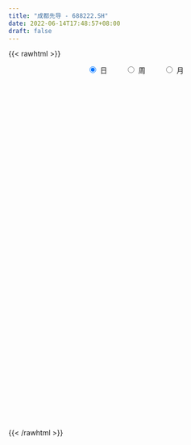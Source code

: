 ```yaml
---
title: "成都先导 - 688222.SH"
date: 2022-06-14T17:48:57+08:00
draft: false
---
```

{{< rawhtml >}}
    <div style="text-align: center">
        <label style="padding: 1rem;"><input style="margin-right: .5rem" type="radio" name="period" value="D" checked onclick="period_change(this)">日</label>
        <label style="padding: 1rem;"><input style="margin-right: .5rem" type="radio" name="period" value="W" onclick="period_change(this)">周</label>
        <label style="padding: 1rem;"><input style="margin-right: .5rem" type="radio" name="period" value="M" onclick="period_change(this)">月</label>
    </div>
    <div id="chart" style="height: 700px;"></div> 
    <script type="text/javascript">
        const D_v = [34726.53,36793.99,46454.63,54419.59,35594.42,53955.85,58844.36,41327.21,56962.67,39942.94,41772.96,39115.26,31984.8,34324.06,38789.16,30075.04,30316.71,50922.74,37451.69,33289.34,28077.44,21592.41,37223.51,31156.1,20586.65,30070.01,51596.78,29144.28,28145.09,43353.54,46291.91,34661.3,53832.38,49493.77,41402.13,44495.16,36599.99,44214.56,23545.98,30257.02,21912.37,15628.06,27092.22,31457.94,17115.8,14673.64,23836.06,19769.71,28284.4,23669.06,18649.77,16137.64,14612.96,16397.78,10049.44,10204.18,13351.08,8298.69,10058.1,8243.8,8043.83,8099.27,7652.79,26452.24,11521.57,10471.65,9750.84,8406.07,9385.07,12288.65,8381.67,5796.79,9821.03,7561.86,12726.64,6224.1,11466.78,7678.53,5085.01,4410.59,3450.74,5385.11,10002.69,5936.5,4824.27,5445.0,5862.19,12952.35,7211.93,9464.27,6863.29,4495.5,5449.14,12616.63,20834.86,12475.44,10651.35,36001.93,15007.42,10484.95,11198.13,6924.17,9471.78,6673.83,5824.66,10161.15,8751.16,9057.69,21637.39,17698.63,9752.19,8216.59,5395.56,9077.82,10504.83,9575.41,6628.83,6221.88,4894.15,5431.25,5142.38,3800.07,3850.69,14353.39,8477.42,5665.16,24676.05,18808.78,10443.11,9605.95,25399.76,16176.57,12588.11,9019.13,9413.45,10659.54,5583.6,5396.05,25640.49,12293.03,19653.65,23334.11,26865.99,27599.94,16140.58,14913.13,16050.22,7249.09,25753.71,15142.57,10484.49,14921.9,9786.23,9389.45,9718.61,20795.01,9310.58,10645.59,10078.59,14125.11,16767.3,10769.16,8819.58,21933.11,12327.83,17684.9,15609.15,20156.24,11456.63,9819.2,8185.26,5897.05,15034.29,41326.97,27360.92,19639.78,32141.9,19689.96,21295.77,33158.22,26518.77,18687.69,31916.7,21736.17,13128.3,13566.04,17087.29,14319.17,10440.87,11177.74,10125.88,10042.59,14979.43,11370.73,7381.84,10340.46,8753.8,7695.8,6771.93,5201.0,15429.68,11842.9,7173.29,8062.91,9029.43,6460.42,8101.67,7930.32,10001.46,5898.88,10944.5,7854.97,15372.99,10481.26,13120.87,12149.52,16127.23,11092.14,7578.57,12142.67,31188.36,38171.15,37418.24,26090.26,15835.28,14650.54,42688.62,20499.37,32482.32,34427.5,25309.53,27688.42,10902.67,15037.35,10322.97,16646.7,35697.97,34748.51,46670.88,65307.73,34305.24,30994.18,22930.78,26846.01,81226.48,73772.43,39959.75,60927.03,65514.02,48259.24,41242.58,47998.87,39241.34,20427.5,39553.4,34376.58,45772.47,38279.4,22937.53,27597.24,30519.31,31076.12,31941.67,32336.81,45314.9,54275.01,30425.18,71876.61,48984.21,50814.18,55029.28,41179.15,32741.96,48330.26,63552.43,66136.74,37706.64,44651.27,40727.43,75621.6,39500.38,43520.38,42385.51,61851.36,62077.77,42250.57,46456.23,41286.46,32656.88,39895.97,43919.93,39032.85,45663.05,38855.28,49598.82,47405.57,43938.61,23426.17,29616.45,28943.12,52547.63,43432.5,18110.63,26370.25,24275.47,16944.53,16676.37,15710.15,31125.09,19965.44,35324.85,15133.52,48075.8,21980.25,28269.68,21766.78,16119.58,28726.41,19788.93,35674.75,18157.55,17821.1,15260.11,27316.43,19323.87,16901.99,39169.17,45296.01,23067.55,39605.1,35600.31,21799.05,24768.03,20276.11,54143.19,27845.8,30113.44,22918.02,35697.02,22731.44,17844.89,19157.28,14811.29,17000.6,10729.45,17675.39,12418.36,25544.22,10882.56,8994.1,21768.58,23567.96,20061.9,19088.81,14022.2,14622.29,13663.26,19205.74,14925.54,13864.95,21269.03,41248.86,23115.18,33817.72,14577.3,18529.26,12009.84,33366.55,27964.56,31293.44,24221.42,20144.23,15184.9,20750.16,11395.87,15077.95,10876.19,12051.68,61127.18,23392.45,17918.04,16168.06,18884.15,12861.61,13365.68,18437.53,21296.79,11385.85,24377.84,12987.12,16366.44,12586.81,14686.29,11305.62,18187.12,17735.73,17586.7,11065.17,16170.29,22772.42,14432.37,19109.51,16036.84,37995.04,36314.65,30090.78,27485.93,21528.53,29260.34,14783.58,28321.52,22651.5,16821.46,23224.37,12156.21,9499.0,11218.16,11522.91,22182.02,9109.56,11237.62,10092.52,8830.38,6778.19,13979.72,11943.29,12978.46,21680.49,23954.64,18461.76,13024.43,10983.49,10130.18,22231.03,20945.16,18395.8,23274.75,17160.65,22101.38,10923.0,15031.44,20688.93,22521.99,12266.76,29174.28,28020.58,19702.06,28229.86,18649.06,10589.48,17090.66,12042.3,17760.15,16510.56,12301.98,12175.98,17005.35,13655.67,10857.88,12733.46,11326.63,10628.91,10690.75,9208.05,12677.74,19689.36,19822.54,26673.37,17023.86,18790.44,13834.97,22999.76,11499.29,13292.76,10822.98,9810.39,16439.8,34612.33,22371.38,17057.56,11889.88,10288.5,11280.94,12311.42,15802.02,21086.06,9559.45,10356.62,15516.72,15330.09,16922.44,24119.46,26327.13,38047.63,28025.65,28547.41,21863.6,19105.7,22239.74,13870.67]
const D_histogram = [0.0,0.0025527066,0.1890842834,0.3581910826,0.3950142092,0.5783901424,0.8126970962,0.8324952718,1.0958996757,1.1772357306,1.0628412761,0.8197683968,0.7041128189,0.5687551859,0.2379477644,0.0413897583,-0.0710245813,0.1497714783,0.3288234444,0.2035411782,0.0844265178,0.002670951,0.1215568835,0.0220963292,-0.0373865325,-0.0845631656,-0.2923920185,-0.4949032755,-0.6446851854,-0.6787058654,-0.5596199478,-0.533970023,-0.2626012976,-0.0384717955,0.3128661552,0.2321327313,0.0604251944,-0.4466191695,-0.7265387196,-0.9837026863,-0.99007176,-0.9151527287,-0.6877408338,-0.9405276747,-1.075570988,-0.9977344443,-0.6714888872,-0.4176300657,-0.2483011021,-0.0088000039,0.0994135997,0.1264593686,0.0498705697,-0.1011748317,-0.1388535017,-0.2735776098,-0.4346385005,-0.4981121006,-0.5291423735,-0.455318507,-0.3364752493,-0.3595273467,-0.4063093521,-0.5360621363,-0.5534424715,-0.5282117214,-0.5121297965,-0.4574237838,-0.2903512532,-0.085834904,0.0754655113,0.1736097855,0.3044859871,0.3647220551,0.363291597,0.3620236784,0.1928966985,0.0093099624,-0.0346146608,0.0298868402,0.084869852,0.0350846274,0.0931938998,0.1582348634,0.1779015547,0.1479086214,0.1907716016,0.2753411483,0.2418682223,0.1017886389,0.0455910178,0.010987685,0.0638221144,0.1730129441,0.27886157,0.267940997,0.1863462416,0.0158054645,-0.1084071612,-0.1725729739,-0.193431071,-0.1913540362,-0.1567055062,-0.0992719039,-0.0616122186,-0.1045505679,-0.092770574,-0.081561805,-0.2817110456,-0.251565834,-0.2401802796,-0.172317445,-0.1468871474,-0.0546009122,0.0684942126,0.1691910754,0.1793472181,0.1433002006,0.1328256325,0.0824661937,0.05104114,0.0400347552,0.0506084185,0.1959301399,0.249166132,0.241964131,0.3741199277,0.4773519435,0.4966050919,0.4987331896,0.5737568578,0.6477480034,0.6206485779,0.535298967,0.4556221563,0.3315851508,0.211655752,0.1211652415,0.22781618,0.2540867442,0.2867324362,0.3114364228,0.1696136925,-0.06762223,-0.2276264246,-0.3060660653,-0.4191941842,-0.4712355581,-0.6777452123,-0.7900128375,-0.8010639928,-0.6964917412,-0.5884373998,-0.4869910079,-0.439843105,-0.5379639044,-0.5656896061,-0.5988807605,-0.5960165808,-0.6095504471,-0.4959700873,-0.3368967725,-0.1575185616,0.1078668655,0.306426658,0.4685867891,0.6321869733,0.6252139916,0.6028052125,0.4913884617,0.3423056247,0.2117491144,0.3033824399,0.7298106508,0.899807942,0.9064132136,1.0009247193,0.9186602135,0.9626635602,1.1834165797,1.1720224173,1.119624422,0.7015728095,0.4594730363,0.2671865453,0.0441172746,-0.0354050754,-0.1030303943,-0.2104731577,-0.3022991473,-0.4209538328,-0.4930851673,-0.6658067528,-0.8239959526,-0.8920683351,-0.8604031498,-0.7965557763,-0.7912880771,-0.7082523538,-0.6360094798,-0.4177919282,-0.3444818989,-0.2699666671,-0.3007333794,-0.3600907855,-0.3766382306,-0.3308039807,-0.2577296569,-0.2454917081,-0.2261562874,-0.1256510743,-0.05009008,0.1049068735,0.1762458258,0.2388714059,0.2692338814,0.1214540787,0.0232887601,-0.0335808396,-0.0079025092,0.0815888849,0.0345303111,-0.0644562954,-0.1351330687,-0.1527821429,-0.1754880192,-0.0900067671,-0.0450146357,0.0521158147,0.0395070548,0.0084645892,-0.0720907127,-0.1084549431,-0.1545345537,-0.178408726,-0.1567125046,-0.062561451,0.0505119185,0.2549184787,0.5008073367,0.601035524,0.6403566613,0.618836359,0.521247076,0.6619810676,0.7415413559,0.7188242734,0.6787793087,0.7075596141,0.6831830936,0.5435230398,0.2866337815,0.1630864901,0.0756133686,0.0164403386,-0.0493718605,-0.0175036472,-0.1015405094,-0.1993426307,-0.3078493783,-0.4160376478,-0.4593325853,-0.4114120644,-0.3442699112,-0.2512224605,-0.3249326442,-0.3332709364,-0.1143674694,0.0289828841,0.1327135289,0.2416089869,0.2453742319,0.2367342725,0.0823861731,0.1496628752,0.075651357,-0.011095539,-0.0361580013,-0.0128653323,0.1403755875,0.2052537775,0.1438705364,0.1415324245,0.1983388248,0.2607061477,0.248666859,0.1562319432,-0.0159272493,-0.1141231081,-0.1439598909,-0.1035312565,-0.1524093745,-0.0667296596,-0.0210282916,0.050874447,0.0912802957,0.0336752964,0.0113939586,-0.0520609776,-0.0887380563,-0.1996801568,-0.3189904226,-0.3695556604,-0.4750099264,-0.534866528,-0.529877714,-0.55413648,-0.5201638987,-0.4126359556,-0.3402824449,-0.3797849279,-0.3779701601,-0.2007970459,-0.119739349,-0.0384453613,-0.0007441632,0.0357390281,0.0994591327,0.1428604443,0.2238942148,0.2324977978,0.2119533883,0.1673517025,0.1294115235,0.0986169331,0.0583743552,0.0933204004,0.1765394755,0.2233471662,0.2909570111,0.2742240846,0.2291296106,0.1936274277,0.160451861,0.229025367,0.2149430985,0.2041852998,0.2026297193,0.0826553551,-0.0346031355,-0.1273410253,-0.1650966296,-0.2036873245,-0.2543540914,-0.2672344881,-0.3119445477,-0.3288776987,-0.3120855163,-0.2768766228,-0.2268719056,-0.2220281801,-0.2567255377,-0.2372212613,-0.219325937,-0.1869228711,-0.1543573407,-0.1019854789,-0.0377978364,0.0241352687,0.0685900959,0.1372555725,0.0882717433,0.0649170816,-0.0146876971,-0.0506758024,-0.0554092356,-0.0465601889,0.0055440466,0.0603177646,0.1303484499,0.1561959142,0.1864625846,0.1849405043,0.1357105286,0.1137327643,0.0676093906,0.0424391465,0.0411973062,0.1193803685,0.1389520518,0.1434189372,0.1353046793,0.1124018374,0.0958522786,0.0807430399,0.0594864677,0.0206775263,-0.0003421807,-0.0384653979,-0.0520374263,-0.0308840507,-0.0087874443,0.0134002253,0.0299840788,0.056795939,0.0865690143,0.0724058716,0.0612760884,0.0365369212,0.0574499098,0.064906247,0.0901928266,0.0842806198,0.1150909975,0.1453429273,0.1018519273,0.0269515492,-0.0618561151,-0.1616041128,-0.2287886545,-0.3372518662,-0.4128027782,-0.4558035907,-0.4738332359,-0.4288757903,-0.3668783345,-0.28512717,-0.2348355604,-0.25039751,-0.2388401579,-0.1790757882,-0.123091646,-0.0778746975,-0.028197563,0.0351369497,0.0506627973,0.0965586959,0.0988753343,0.1481972046,0.1883198464,0.2035514833,0.207024931,0.2018364613,0.2018798345,0.140922363,0.0286506287,-0.0723113006,-0.0924421596,-0.0555382694,-0.0485117471,-0.0917402092,-0.1027273628,-0.0384511734,0.0052609547,0.0905781957,0.1436869611,0.1849837164,0.2252249462,0.2104894404,0.1660555298,0.1540976604,0.1576653629,0.1736087003,0.1316215398,0.1024507811,0.0647398221,-0.0064889552,-0.0764702095,-0.1016215881,-0.1462639774,-0.1576915268,-0.1467040195,-0.1333959835,-0.1407250836,-0.1456061336,-0.1789975334,-0.2038495519,-0.2975248734,-0.3381274906,-0.3170389823,-0.3023389348,-0.2266305429,-0.1454916502,-0.0757198574,-0.022939481,0.0362599298,0.0892767494,0.1641536802,0.2037604287,0.1982981954,0.176547331,0.1580884303,0.153149202,0.1680808864,0.2019595598,0.1752781258,0.154395815,0.1404437749,0.1465630226,0.1620550304,0.1898983494,0.2389070607,0.2993445481,0.3586276346,0.3781623477,0.3530286541,0.2984960647,0.2423932351,0.230452584,0.1850276741]
const D_fast = [0.0,0.0031908832,0.2369935309,0.4956481007,0.6312247796,0.9591982484,1.3966794762,1.6246014698,2.1619807927,2.5376257802,2.6889416448,2.6508108646,2.7111834914,2.718014655,2.4466941745,2.260483608,2.1303131231,2.3885520523,2.6498098794,2.5754129078,2.4774048769,2.3963170478,2.5455922011,2.4516557292,2.3828262344,2.3145088098,2.0335819523,1.7073448764,1.3963916702,1.1926945239,1.1718754545,1.0640328736,1.2697512746,1.4842628278,1.9138173173,1.8911170762,1.7345158379,1.1158166816,0.6542624517,0.1511728134,-0.1027142003,-0.2565833511,-0.2011066648,-0.6890254243,-1.0929614846,-1.2645585519,-1.1061852167,-0.9567339116,-0.8494802235,-0.6121791263,-0.4791121227,-0.4204515117,-0.4845726682,-0.6609117775,-0.7333038229,-0.9364223334,-1.2061428493,-1.3941444746,-1.5574603408,-1.597466101,-1.5627416556,-1.6756755898,-1.8240349332,-2.0878032515,-2.2435442045,-2.3503663847,-2.462316909,-2.5219668422,-2.427482125,-2.2444245018,-2.0642577087,-1.9227109881,-1.7157132897,-1.5642967079,-1.4749042668,-1.3856662658,-1.506569071,-1.6878283165,-1.740406605,-1.6684333938,-1.5922329191,-1.6332469868,-1.5518392395,-1.4472395601,-1.38309748,-1.376113258,-1.2855573775,-1.1321525436,-1.1051584141,-1.2197908378,-1.2645907043,-1.296447116,-1.227657158,-1.0752130922,-0.8996490738,-0.8435843976,-0.8785925926,-1.0451820036,-1.1964964196,-1.3038054758,-1.3730213406,-1.4187828148,-1.4233106614,-1.3906950351,-1.3684384044,-1.4375143957,-1.4489270453,-1.4581087276,-1.7286857296,-1.7614319764,-1.810091492,-1.7853080185,-1.7965995078,-1.7179635007,-1.5777448228,-1.4347501911,-1.3797572439,-1.3799792112,-1.3572473713,-1.3869902616,-1.4056550303,-1.4066527263,-1.3834269584,-1.189122702,-1.0735951768,-1.0203061451,-0.7946203665,-0.5720503649,-0.4286459435,-0.3018345484,-0.0833716657,0.1525564808,0.2806191997,0.3290943305,0.3633230589,0.3221823411,0.2551668803,0.1949676801,0.3585726637,0.448364914,0.552693715,0.6552568074,0.5558375002,0.3016960201,0.0847852193,-0.0701709376,-0.2880976026,-0.4579478661,-0.8338938233,-1.1436646579,-1.3549818114,-1.424532495,-1.4635875037,-1.4838888637,-1.546701737,-1.7793135126,-1.9484616158,-2.1313729603,-2.2775129258,-2.4434344039,-2.4538465659,-2.3789974442,-2.2389988737,-1.9466467302,-1.6714802733,-1.3921734449,-1.0705265173,-0.9211960012,-0.7929034772,-0.7814731125,-0.8449795434,-0.9225987751,-0.7551198395,-0.1462389659,0.2487103107,0.4819188858,0.8266615712,0.9740621188,1.2587313556,1.77533852,2.056949962,2.2844580722,2.041799662,1.9145681479,1.7890782933,1.5770383412,1.4886647224,1.3952818048,1.235220752,1.0678199756,0.8439268319,0.6485242056,0.3093509319,-0.0548372561,-0.3459267224,-0.5293623245,-0.6646538952,-0.8572082152,-0.9512355803,-1.0379950763,-0.9242255067,-0.9370359522,-0.9300123872,-1.0359624443,-1.1853425468,-1.2960495496,-1.3329162948,-1.3242743852,-1.3734093634,-1.4106130145,-1.3415205701,-1.2784820957,-1.0972584238,-0.9818580151,-0.8595145836,-0.7618436377,-0.8792599207,-0.9716030493,-1.0368678589,-1.0131651558,-0.9032765405,-0.9417025366,-1.0568032168,-1.1612632573,-1.2171078673,-1.2836857484,-1.220706188,-1.1869677155,-1.0768083115,-1.0795403077,-1.108466626,-1.2070446061,-1.2705225722,-1.3552358212,-1.423712175,-1.4411940799,-1.362683389,-1.2369820399,-0.9688458599,-0.5977551678,-0.3472680994,-0.1478577969,-0.0146690094,0.0180534766,0.3242827351,0.5892283623,0.7462173482,0.8758672106,1.0815374195,1.2279566725,1.2241773786,1.0389465657,0.9561708968,0.8876011174,0.8325381722,0.754383008,0.7818753094,0.6724533198,0.5248155409,0.3393464487,0.1271487673,-0.0309793166,-0.0859118117,-0.1048371363,-0.0745953007,-0.2295386455,-0.3211946718,-0.1308830722,0.0197130024,0.1566220294,0.3259197341,0.391028537,0.4415721458,0.3078205897,0.4125130105,0.3574143316,0.2678935509,0.2337915882,0.2538679241,0.4422027409,0.5583943752,0.5329787682,0.5660237625,0.672414869,0.7999587288,0.8500861549,0.7967092248,0.6205682201,0.4938415842,0.4280148287,0.4425606489,0.3555801873,0.4245774873,0.4650217823,0.5496431328,0.6128690554,0.5636828802,0.544250032,0.4677798515,0.4089182587,0.248056119,0.0489982475,-0.0939559054,-0.318162653,-0.5117358866,-0.6392165011,-0.802009387,-0.8980777805,-0.8937088263,-0.9064259268,-1.0408746417,-1.1335524139,-1.0065785612,-0.9554557016,-0.8837730542,-0.8462578969,-0.8008399485,-0.7122550608,-0.6331386382,-0.496131314,-0.4294032815,-0.396959344,-0.3997231041,-0.4053104022,-0.4114507593,-0.4370997485,-0.3788236032,-0.2514696592,-0.148825177,-0.0084760792,0.0433470154,0.055534944,0.0684396181,0.0753770166,0.2012068643,0.2408603705,0.2811488967,0.3302507461,0.2309402207,0.1050309461,-0.0195422,-0.0985719617,-0.1880844878,-0.3023397775,-0.3820287963,-0.5047249927,-0.6038775684,-0.6651067651,-0.6991170273,-0.7058302865,-0.756493606,-0.855372348,-0.8951733869,-0.9321095469,-0.9464371988,-0.9524610035,-0.9255855115,-0.8708473281,-0.8028804058,-0.7412780546,-0.6382986849,-0.6652145782,-0.6723399696,-0.7556166725,-0.8042737285,-0.8228594705,-0.825650471,-0.7721602239,-0.7023070648,-0.599689267,-0.5347928241,-0.4579105076,-0.4131974618,-0.4284998053,-0.4220443786,-0.4512654047,-0.4658258621,-0.4567683759,-0.3487402215,-0.2944305253,-0.2541089055,-0.2283969936,-0.2231993761,-0.2157858652,-0.210709344,-0.2170942992,-0.250733859,-0.2718391112,-0.3195786779,-0.3461600628,-0.3327276999,-0.3128279546,-0.2872902288,-0.2632103555,-0.2221995105,-0.1707841817,-0.1668458565,-0.1626566176,-0.1782615545,-0.1429860884,-0.1193031895,-0.0714684033,-0.0563104551,0.0032726719,0.0698603336,0.0518323154,-0.0163301754,-0.1206018684,-0.2607508944,-0.3851325997,-0.5779087779,-0.7566603845,-0.9136120947,-1.0501000488,-1.1123615509,-1.1420836786,-1.1316143066,-1.1400315871,-1.2181929142,-1.2663456016,-1.2513501789,-1.2261389483,-1.2003906742,-1.1577629303,-1.0856441803,-1.0574526333,-0.9874170608,-0.9603815887,-0.8740104173,-0.7868078139,-0.7206883062,-0.6654586257,-0.6201879801,-0.5696746482,-0.595401529,-0.7005106062,-0.8195503606,-0.8627917595,-0.8397724367,-0.8448738511,-0.9110373655,-0.9477063598,-0.8930429638,-0.8480155969,-0.740053807,-0.6510233014,-0.563480617,-0.4669331506,-0.4290462963,-0.4319663245,-0.4053997788,-0.3624157355,-0.3030702231,-0.3121519986,-0.3157100621,-0.3372360655,-0.4100870817,-0.4991858883,-0.549742664,-0.6309510476,-0.6818014787,-0.7074899762,-0.7275309361,-0.7700413071,-0.8113238906,-0.8894646737,-0.9652790802,-1.13333562,-1.2584701099,-1.3166413472,-1.3775260334,-1.3584752772,-1.313709297,-1.2628674686,-1.2158219625,-1.1475575692,-1.0722215622,-0.9563062113,-0.8657593557,-0.8216470402,-0.7992610718,-0.7781978649,-0.7448497928,-0.6878978867,-0.6035293234,-0.586391226,-0.568674583,-0.5475156794,-0.504755676,-0.4487499106,-0.3734320043,-0.2646965277,-0.1294229034,0.0195170918,0.1335923919,0.1967158618,0.2168072885,0.2213027677,0.2669752626,0.2678072713]
const D_slow = [0.0,0.0006381766,0.0479092475,0.1374570181,0.2362105704,0.380808106,0.5839823801,0.792106198,1.0660811169,1.3603900496,1.6261003686,1.8310424678,2.0070706725,2.149259469,2.2087464101,2.2190938497,2.2013377044,2.238780574,2.3209864351,2.3718717296,2.3929783591,2.3936460968,2.4240353177,2.4295594,2.4202127669,2.3990719755,2.3259739708,2.2022481519,2.0410768556,1.8714003893,1.7314954023,1.5980028966,1.5323525722,1.5227346233,1.6009511621,1.6589843449,1.6740906435,1.5624358511,1.3808011712,1.1348754997,0.8873575597,0.6585693775,0.4866341691,0.2515022504,-0.0173904966,-0.2668241077,-0.4346963295,-0.5391038459,-0.6011791214,-0.6033791224,-0.5785257225,-0.5469108803,-0.5344432379,-0.5597369458,-0.5944503212,-0.6628447237,-0.7715043488,-0.8960323739,-1.0283179673,-1.1421475941,-1.2262664064,-1.3161482431,-1.4177255811,-1.5517411152,-1.690101733,-1.8221546634,-1.9501871125,-2.0645430584,-2.1371308717,-2.1585895978,-2.1397232199,-2.0963207736,-2.0201992768,-1.929018763,-1.8381958638,-1.7476899442,-1.6994657695,-1.6971382789,-1.7057919441,-1.6983202341,-1.6771027711,-1.6683316142,-1.6450331393,-1.6054744234,-1.5609990348,-1.5240218794,-1.476328979,-1.4074936919,-1.3470266364,-1.3215794767,-1.3101817222,-1.307434801,-1.2914792724,-1.2482260363,-1.1785106438,-1.1115253946,-1.0649388342,-1.0609874681,-1.0880892584,-1.1312325019,-1.1795902696,-1.2274287786,-1.2666051552,-1.2914231312,-1.3068261858,-1.3329638278,-1.3561564713,-1.3765469225,-1.446974684,-1.5098661424,-1.5699112124,-1.6129905736,-1.6497123604,-1.6633625885,-1.6462390353,-1.6039412665,-1.559104462,-1.5232794118,-1.4900730037,-1.4694564553,-1.4566961703,-1.4466874815,-1.4340353769,-1.3850528419,-1.3227613089,-1.2622702761,-1.1687402942,-1.0494023083,-0.9252510354,-0.800567738,-0.6571285235,-0.4951915227,-0.3400293782,-0.2062046364,-0.0922990974,-0.0094028097,0.0435111283,0.0738024387,0.1307564837,0.1942781697,0.2659612788,0.3438203845,0.3862238076,0.3693182501,0.312411644,0.2358951277,0.1310965816,0.0132876921,-0.156148611,-0.3536518204,-0.5539178186,-0.7280407539,-0.8751501038,-0.9968978558,-1.106858632,-1.2413496081,-1.3827720097,-1.5324921998,-1.681496345,-1.8338839568,-1.9578764786,-2.0421006717,-2.0814803121,-2.0545135958,-1.9779069313,-1.860760234,-1.7027134907,-1.5464099928,-1.3957086896,-1.2728615742,-1.187285168,-1.1343478895,-1.0585022795,-0.8760496168,-0.6510976313,-0.4244943279,-0.174263148,0.0554019053,0.2960677954,0.5919219403,0.8849275447,1.1648336502,1.3402268525,1.4550951116,1.5218917479,1.5329210666,1.5240697977,1.4983121992,1.4456939097,1.3701191229,1.2648806647,1.1416093729,0.9751576847,0.7691586965,0.5461416127,0.3310408253,0.1319018812,-0.0659201381,-0.2429832265,-0.4019855965,-0.5064335785,-0.5925540533,-0.66004572,-0.7352290649,-0.8252517613,-0.9194113189,-1.0021123141,-1.0665447283,-1.1279176553,-1.1844567272,-1.2158694958,-1.2283920158,-1.2021652974,-1.1581038409,-1.0983859895,-1.0310775191,-1.0007139994,-0.9948918094,-1.0032870193,-1.0052626466,-0.9848654254,-0.9762328476,-0.9923469215,-1.0261301886,-1.0643257244,-1.1081977292,-1.1306994209,-1.1419530799,-1.1289241262,-1.1190473625,-1.1169312152,-1.1349538934,-1.1620676292,-1.2007012676,-1.2453034491,-1.2844815752,-1.300121938,-1.2874939584,-1.2237643387,-1.0985625045,-0.9483036235,-0.7882144582,-0.6335053684,-0.5031935994,-0.3376983325,-0.1523129936,0.0273930748,0.197087902,0.3739778055,0.5447735789,0.6806543388,0.7523127842,0.7930844067,0.8119877489,0.8160978335,0.8037548684,0.7993789566,0.7739938293,0.7241581716,0.647195827,0.5431864151,0.4283532687,0.3255002526,0.2394327748,0.1766271597,0.0953939987,0.0120762646,-0.0165156028,-0.0092698817,0.0239085005,0.0843107472,0.1456543052,0.2048378733,0.2254344166,0.2628501354,0.2817629746,0.2789890899,0.2699495895,0.2667332564,0.3018271533,0.3531405977,0.3891082318,0.4244913379,0.4740760441,0.5392525811,0.6014192958,0.6404772816,0.6364954693,0.6079646923,0.5719747196,0.5460919054,0.5079895618,0.4913071469,0.486050074,0.4987686858,0.5215887597,0.5300075838,0.5328560734,0.519840829,0.497656315,0.4477362758,0.3679886701,0.275599755,0.1568472734,0.0231306414,-0.1093387871,-0.2478729071,-0.3779138817,-0.4810728707,-0.5661434819,-0.6610897139,-0.7555822539,-0.8057815153,-0.8357163526,-0.8453276929,-0.8455137337,-0.8365789767,-0.8117141935,-0.7759990824,-0.7200255287,-0.6619010793,-0.6089127322,-0.5670748066,-0.5347219257,-0.5100676924,-0.4954741036,-0.4721440036,-0.4280091347,-0.3721723431,-0.2994330904,-0.2308770692,-0.1735946666,-0.1251878096,-0.0850748444,-0.0278185026,0.025917272,0.0769635969,0.1276210267,0.1482848655,0.1396340817,0.1077988253,0.0665246679,0.0156028368,-0.0479856861,-0.1147943081,-0.192780445,-0.2749998697,-0.3530212488,-0.4222404045,-0.4789583809,-0.5344654259,-0.5986468104,-0.6579521257,-0.7127836099,-0.7595143277,-0.7981036629,-0.8236000326,-0.8330494917,-0.8270156745,-0.8098681505,-0.7755542574,-0.7534863216,-0.7372570512,-0.7409289754,-0.753597926,-0.7674502349,-0.7790902822,-0.7777042705,-0.7626248294,-0.7300377169,-0.6909887383,-0.6443730922,-0.5981379661,-0.564210334,-0.5357771429,-0.5188747953,-0.5082650086,-0.4979656821,-0.46812059,-0.433382577,-0.3975278427,-0.3637016729,-0.3356012135,-0.3116381439,-0.2914523839,-0.276580767,-0.2714113854,-0.2714969305,-0.28111328,-0.2941226366,-0.3018436492,-0.3040405103,-0.300690454,-0.2931944343,-0.2789954495,-0.257353196,-0.2392517281,-0.223932706,-0.2147984757,-0.2004359982,-0.1842094365,-0.1616612298,-0.1405910749,-0.1118183255,-0.0754825937,-0.0500196119,-0.0432817246,-0.0587457533,-0.0991467816,-0.1563439452,-0.2406569117,-0.3438576063,-0.457808504,-0.5762668129,-0.6834857605,-0.7752053441,-0.8464871366,-0.9051960267,-0.9677954042,-1.0275054437,-1.0722743908,-1.1030473023,-1.1225159766,-1.1295653674,-1.12078113,-1.1081154306,-1.0839757567,-1.0592569231,-1.0222076219,-0.9751276603,-0.9242397895,-0.8724835567,-0.8220244414,-0.7715544828,-0.736323892,-0.7291612349,-0.74723906,-0.7703495999,-0.7842341673,-0.796362104,-0.8192971563,-0.844978997,-0.8545917904,-0.8532765517,-0.8306320027,-0.7947102625,-0.7484643334,-0.6921580968,-0.6395357367,-0.5980218543,-0.5594974392,-0.5200810984,-0.4766789234,-0.4437735384,-0.4181608432,-0.4019758876,-0.4035981264,-0.4227156788,-0.4481210758,-0.4846870702,-0.5241099519,-0.5607859568,-0.5941349526,-0.6293162235,-0.6657177569,-0.7104671403,-0.7614295283,-0.8358107466,-0.9203426193,-0.9996023649,-1.0751870986,-1.1318447343,-1.1682176468,-1.1871476112,-1.1928824815,-1.183817499,-1.1614983116,-1.1204598916,-1.0695197844,-1.0199452356,-0.9758084028,-0.9362862952,-0.8979989947,-0.8559787731,-0.8054888832,-0.7616693517,-0.723070398,-0.6879594543,-0.6513186986,-0.610804941,-0.5633303537,-0.5036035885,-0.4287674515,-0.3391105428,-0.2445699559,-0.1563127923,-0.0816887762,-0.0210904674,0.0365226786,0.0827795971]
const D_data = [['2020-05-22', 42.88, 41.85, 41.2, 43.0],['2020-05-25', 42.0, 41.89, 41.5, 43.84],['2020-05-26', 41.96, 44.79, 41.66, 45.26],['2020-05-27', 44.79, 45.77, 44.44, 47.68],['2020-05-28', 45.71, 45.0, 43.28, 46.29],['2020-05-29', 44.98, 47.87, 44.81, 49.84],['2020-06-01', 48.19, 50.27, 47.01, 51.5],['2020-06-02', 49.75, 49.03, 48.02, 50.25],['2020-06-03', 49.22, 53.76, 49.22, 54.38],['2020-06-04', 53.44, 53.5, 52.46, 55.08],['2020-06-05', 52.9, 52.07, 51.52, 55.8],['2020-06-08', 51.35, 50.49, 49.7, 52.48],['2020-06-09', 50.34, 52.0, 49.8, 52.0],['2020-06-10', 51.66, 51.88, 51.02, 53.88],['2020-06-11', 51.78, 48.8, 48.72, 51.8],['2020-06-12', 47.69, 49.48, 47.69, 50.4],['2020-06-15', 49.72, 50.0, 49.26, 51.7],['2020-06-16', 50.4, 54.82, 48.93, 56.01],['2020-06-17', 54.27, 55.9, 53.5, 56.28],['2020-06-18', 55.2, 52.78, 52.11, 55.47],['2020-06-19', 52.85, 52.65, 52.15, 54.39],['2020-06-22', 52.59, 52.95, 52.2, 53.68],['2020-06-23', 53.01, 55.96, 52.7, 57.5],['2020-06-24', 55.88, 53.68, 53.29, 56.88],['2020-06-29', 53.55, 54.09, 53.3, 54.4],['2020-06-30', 54.46, 54.25, 53.17, 56.0],['2020-07-01', 54.02, 51.73, 50.12, 54.4],['2020-07-02', 51.2, 50.69, 50.2, 51.48],['2020-07-03', 50.28, 50.24, 48.38, 50.69],['2020-07-06', 50.19, 50.94, 49.0, 51.33],['2020-07-07', 50.9, 52.85, 50.9, 53.5],['2020-07-08', 53.0, 51.87, 51.27, 53.48],['2020-07-09', 51.86, 55.66, 51.01, 55.99],['2020-07-10', 55.38, 56.51, 54.68, 57.43],['2020-07-13', 56.6, 60.0, 56.6, 61.42],['2020-07-14', 59.88, 55.77, 54.7, 61.99],['2020-07-15', 55.78, 54.3, 54.13, 57.67],['2020-07-16', 54.4, 48.33, 47.68, 55.29],['2020-07-17', 49.0, 48.78, 47.53, 49.99],['2020-07-20', 49.67, 47.1, 45.58, 49.85],['2020-07-21', 47.42, 48.88, 47.3, 49.5],['2020-07-22', 49.0, 49.43, 48.5, 49.98],['2020-07-23', 48.38, 51.6, 48.38, 51.84],['2020-07-24', 50.97, 44.91, 44.8, 51.41],['2020-07-27', 45.3, 44.54, 43.44, 46.12],['2020-07-28', 44.91, 46.2, 44.67, 46.9],['2020-07-29', 46.65, 49.69, 46.2, 49.88],['2020-07-30', 49.48, 49.85, 49.0, 50.5],['2020-07-31', 49.4, 49.59, 48.43, 50.39],['2020-08-03', 50.2, 51.39, 49.24, 51.6],['2020-08-04', 51.4, 50.64, 49.59, 51.88],['2020-08-05', 50.1, 50.0, 49.24, 50.9],['2020-08-06', 50.4, 48.56, 48.01, 50.4],['2020-08-07', 48.33, 46.91, 46.3, 48.9],['2020-08-10', 46.37, 47.64, 46.26, 47.98],['2020-08-11', 47.6, 45.7, 45.58, 48.18],['2020-08-12', 46.13, 44.18, 43.43, 46.49],['2020-08-13', 44.18, 44.3, 43.5, 44.9],['2020-08-14', 44.4, 43.9, 42.88, 44.63],['2020-08-17', 44.17, 44.78, 43.53, 44.8],['2020-08-18', 44.98, 45.38, 44.92, 46.39],['2020-08-19', 45.52, 43.4, 43.12, 45.53],['2020-08-20', 43.16, 42.41, 42.19, 43.49],['2020-08-21', 43.0, 40.3, 39.5, 43.13],['2020-08-24', 40.54, 40.64, 39.88, 41.48],['2020-08-25', 40.3, 40.51, 40.3, 41.64],['2020-08-26', 41.1, 39.82, 39.8, 41.35],['2020-08-27', 39.81, 39.82, 38.73, 40.37],['2020-08-28', 40.2, 41.23, 39.75, 41.46],['2020-08-31', 41.64, 42.25, 41.21, 43.39],['2020-09-01', 42.0, 42.39, 41.75, 43.09],['2020-09-02', 42.48, 42.1, 42.05, 43.01],['2020-09-03', 41.48, 43.03, 41.26, 43.87],['2020-09-04', 42.25, 42.65, 41.52, 43.49],['2020-09-07', 42.66, 42.06, 42.0, 44.0],['2020-09-08', 42.17, 42.09, 41.19, 42.68],['2020-09-09', 42.09, 39.5, 39.36, 42.84],['2020-09-10', 39.62, 38.2, 37.9, 40.49],['2020-09-11', 38.3, 39.08, 37.88, 39.47],['2020-09-14', 39.55, 40.25, 38.75, 40.3],['2020-09-15', 40.25, 40.26, 39.9, 40.59],['2020-09-16', 39.8, 38.77, 38.51, 40.29],['2020-09-17', 39.38, 39.96, 38.72, 40.25],['2020-09-18', 39.04, 40.25, 39.04, 40.6],['2020-09-21', 39.86, 39.82, 39.5, 41.02],['2020-09-22', 39.12, 39.08, 38.88, 39.88],['2020-09-23', 38.5, 39.95, 38.48, 40.47],['2020-09-24', 39.33, 40.8, 39.18, 41.81],['2020-09-25', 41.14, 39.47, 39.47, 41.6],['2020-09-28', 39.32, 37.61, 37.3, 39.45],['2020-09-29', 37.61, 38.0, 37.31, 38.4],['2020-09-30', 37.8, 37.86, 37.8, 38.8],['2020-10-09', 38.65, 38.85, 38.23, 39.15],['2020-10-12', 38.86, 39.91, 38.56, 40.15],['2020-10-13', 40.5, 40.46, 40.08, 42.37],['2020-10-14', 40.46, 39.31, 39.21, 40.85],['2020-10-15', 39.01, 38.2, 38.03, 40.18],['2020-10-16', 37.78, 36.33, 34.88, 38.0],['2020-10-19', 36.49, 35.92, 35.5, 36.8],['2020-10-20', 36.14, 35.89, 35.04, 36.14],['2020-10-21', 35.6, 35.89, 35.2, 36.73],['2020-10-22', 35.97, 35.8, 35.21, 36.07],['2020-10-23', 35.61, 35.99, 35.61, 36.7],['2020-10-26', 35.74, 36.24, 35.53, 36.65],['2020-10-27', 36.35, 36.0, 35.76, 36.35],['2020-10-28', 35.75, 34.72, 34.6, 36.13],['2020-10-29', 34.5, 35.05, 33.85, 35.17],['2020-10-30', 34.85, 34.84, 33.98, 35.37],['2020-11-02', 34.5, 31.33, 31.08, 34.8],['2020-11-03', 31.65, 33.33, 31.0, 33.6],['2020-11-04', 33.87, 32.79, 32.3, 33.87],['2020-11-05', 33.87, 33.32, 32.88, 33.87],['2020-11-06', 33.82, 32.68, 32.4, 33.82],['2020-11-09', 32.67, 33.52, 32.67, 33.73],['2020-11-10', 34.08, 34.26, 33.73, 34.97],['2020-11-11', 34.99, 34.45, 34.27, 35.69],['2020-11-12', 35.48, 33.53, 33.38, 35.48],['2020-11-13', 33.53, 32.79, 32.61, 33.67],['2020-11-16', 32.45, 32.88, 32.45, 33.22],['2020-11-17', 32.88, 32.09, 31.82, 32.94],['2020-11-18', 32.47, 31.95, 31.31, 32.47],['2020-11-19', 31.9, 31.92, 31.31, 32.4],['2020-11-20', 31.63, 32.02, 31.63, 32.5],['2020-11-23', 32.66, 34.03, 32.05, 34.4],['2020-11-24', 33.8, 33.4, 33.06, 34.27],['2020-11-25', 33.51, 32.78, 32.7, 33.7],['2020-11-26', 32.52, 34.94, 32.52, 35.58],['2020-11-27', 34.54, 35.4, 34.54, 36.38],['2020-11-30', 35.5, 34.93, 34.28, 35.5],['2020-12-01', 34.52, 35.05, 34.52, 35.39],['2020-12-02', 36.0, 36.5, 35.51, 37.46],['2020-12-03', 36.58, 37.3, 36.24, 37.99],['2020-12-04', 37.29, 36.61, 36.22, 37.9],['2020-12-07', 36.31, 36.0, 35.51, 36.79],['2020-12-08', 35.88, 36.0, 35.8, 37.27],['2020-12-09', 35.9, 35.2, 34.59, 35.9],['2020-12-10', 35.08, 34.81, 34.63, 35.38],['2020-12-11', 35.0, 34.75, 34.57, 35.3],['2020-12-14', 34.81, 37.42, 34.81, 37.47],['2020-12-15', 37.4, 36.99, 36.52, 37.73],['2020-12-16', 36.61, 37.48, 36.6, 38.94],['2020-12-17', 38.1, 37.82, 37.0, 39.0],['2020-12-18', 37.73, 35.66, 35.66, 38.04],['2020-12-21', 35.49, 33.53, 33.29, 35.49],['2020-12-22', 33.55, 33.35, 32.88, 34.68],['2020-12-23', 33.01, 33.55, 32.79, 34.3],['2020-12-24', 33.5, 32.33, 31.7, 33.85],['2020-12-25', 32.05, 32.3, 31.92, 32.65],['2020-12-28', 32.28, 29.19, 29.19, 32.28],['2020-12-29', 29.1, 28.88, 28.0, 29.65],['2020-12-30', 28.78, 29.11, 28.41, 29.66],['2020-12-31', 29.11, 30.12, 29.01, 30.8],['2021-01-04', 30.1, 30.11, 29.6, 30.69],['2021-01-05', 30.0, 30.03, 29.68, 30.37],['2021-01-06', 30.0, 29.23, 28.82, 30.16],['2021-01-07', 29.22, 26.71, 26.53, 29.23],['2021-01-08', 26.77, 26.62, 26.05, 27.38],['2021-01-11', 26.35, 25.71, 25.6, 27.19],['2021-01-12', 25.9, 25.37, 25.2, 26.4],['2021-01-13', 25.79, 24.4, 23.92, 25.79],['2021-01-14', 24.77, 25.55, 24.03, 26.39],['2021-01-15', 25.15, 26.24, 25.15, 26.49],['2021-01-18', 26.15, 26.92, 25.81, 27.7],['2021-01-19', 27.46, 28.89, 27.45, 29.88],['2021-01-20', 28.91, 29.19, 28.33, 29.88],['2021-01-21', 28.96, 29.75, 28.96, 30.85],['2021-01-22', 29.61, 30.84, 29.47, 31.17],['2021-01-25', 30.52, 29.4, 28.06, 31.1],['2021-01-26', 29.17, 29.41, 28.61, 30.38],['2021-01-27', 29.97, 28.18, 28.0, 30.29],['2021-01-28', 27.79, 27.16, 27.08, 28.27],['2021-01-29', 27.43, 26.69, 26.33, 27.87],['2021-02-01', 26.94, 29.42, 26.63, 29.91],['2021-02-02', 29.48, 35.3, 29.48, 35.3],['2021-02-03', 34.47, 34.25, 33.17, 35.28],['2021-02-04', 34.18, 33.33, 32.18, 34.68],['2021-02-05', 33.48, 35.43, 32.48, 37.6],['2021-02-08', 35.0, 34.01, 33.5, 36.38],['2021-02-09', 34.48, 36.27, 34.02, 37.55],['2021-02-10', 36.87, 40.13, 35.83, 41.0],['2021-02-18', 40.61, 38.84, 38.16, 41.86],['2021-02-19', 39.4, 39.22, 38.21, 40.77],['2021-02-22', 38.94, 34.27, 34.01, 39.83],['2021-02-23', 34.62, 35.35, 34.3, 36.88],['2021-02-24', 35.8, 35.3, 34.5, 36.88],['2021-02-25', 35.6, 34.13, 33.5, 35.65],['2021-02-26', 33.5, 35.33, 33.21, 36.3],['2021-03-01', 35.33, 35.24, 34.6, 36.46],['2021-03-02', 35.1, 34.35, 34.0, 35.2],['2021-03-03', 34.22, 34.0, 33.01, 34.84],['2021-03-04', 33.88, 32.99, 32.81, 34.25],['2021-03-05', 32.67, 32.86, 32.1, 33.48],['2021-03-08', 32.86, 30.62, 30.39, 33.95],['2021-03-09', 30.5, 29.43, 28.89, 30.88],['2021-03-10', 30.86, 29.35, 29.0, 30.87],['2021-03-11', 29.2, 29.86, 28.7, 30.78],['2021-03-12', 30.0, 29.89, 29.22, 30.65],['2021-03-15', 30.0, 28.71, 28.41, 30.0],['2021-03-16', 28.88, 29.3, 28.45, 29.52],['2021-03-17', 29.4, 29.0, 28.79, 29.65],['2021-03-18', 29.34, 31.13, 28.61, 31.25],['2021-03-19', 30.5, 29.72, 29.59, 31.39],['2021-03-22', 29.72, 29.8, 29.31, 30.2],['2021-03-23', 29.62, 28.27, 28.2, 29.84],['2021-03-24', 28.08, 27.29, 27.0, 28.49],['2021-03-25', 27.38, 27.2, 26.92, 27.98],['2021-03-26', 27.42, 27.64, 27.12, 28.3],['2021-03-29', 27.98, 27.92, 27.66, 28.7],['2021-03-30', 27.76, 27.03, 26.81, 28.01],['2021-03-31', 27.05, 26.85, 26.77, 27.51],['2021-04-01', 27.0, 27.88, 26.27, 27.97],['2021-04-02', 27.8, 27.8, 27.4, 28.21],['2021-04-06', 27.9, 29.27, 27.5, 29.84],['2021-04-07', 29.0, 28.78, 28.33, 29.26],['2021-04-08', 28.58, 29.04, 28.58, 29.87],['2021-04-09', 28.78, 28.94, 28.6, 30.09],['2021-04-12', 28.45, 26.4, 26.3, 28.45],['2021-04-13', 26.55, 26.27, 25.9, 26.88],['2021-04-14', 26.46, 26.22, 25.8, 26.49],['2021-04-15', 26.22, 27.01, 25.6, 27.65],['2021-04-16', 27.0, 28.01, 27.0, 29.44],['2021-04-19', 26.88, 26.32, 26.0, 27.46],['2021-04-20', 26.2, 25.12, 25.06, 26.44],['2021-04-21', 25.11, 24.79, 24.6, 25.2],['2021-04-22', 24.99, 24.95, 24.77, 25.57],['2021-04-23', 24.95, 24.49, 24.42, 25.2],['2021-04-26', 24.54, 25.75, 24.54, 25.96],['2021-04-27', 25.9, 25.38, 25.0, 25.9],['2021-04-28', 25.39, 26.26, 25.0, 26.48],['2021-04-29', 25.93, 24.99, 23.8, 25.93],['2021-04-30', 24.88, 24.5, 24.38, 25.17],['2021-05-06', 24.45, 23.39, 23.2, 24.8],['2021-05-07', 23.55, 23.39, 23.12, 23.63],['2021-05-10', 23.6, 22.77, 22.5, 23.62],['2021-05-11', 22.77, 22.55, 22.4, 23.07],['2021-05-12', 22.43, 22.8, 21.9, 22.81],['2021-05-13', 22.41, 23.75, 22.39, 24.89],['2021-05-14', 23.75, 24.36, 23.6, 24.76],['2021-05-17', 24.11, 26.31, 24.11, 28.5],['2021-05-18', 26.89, 28.19, 25.4, 28.46],['2021-05-19', 27.71, 27.6, 27.1, 28.3],['2021-05-20', 27.48, 27.59, 26.75, 28.28],['2021-05-21', 27.59, 27.28, 26.7, 28.19],['2021-05-24', 27.6, 26.38, 26.26, 27.95],['2021-05-25', 26.41, 29.9, 26.41, 30.5],['2021-05-26', 29.7, 30.26, 29.7, 31.3],['2021-05-27', 30.33, 29.71, 29.46, 30.98],['2021-05-28', 29.47, 29.9, 29.32, 31.27],['2021-05-31', 29.3, 31.33, 29.29, 31.8],['2021-06-01', 31.37, 31.3, 30.9, 32.59],['2021-06-02', 30.5, 29.99, 29.6, 31.47],['2021-06-03', 29.9, 27.88, 27.88, 30.0],['2021-06-04', 27.66, 28.81, 27.66, 29.16],['2021-06-07', 29.08, 28.9, 28.5, 29.45],['2021-06-08', 28.89, 29.01, 28.5, 30.5],['2021-06-09', 29.47, 28.69, 28.41, 30.39],['2021-06-10', 28.53, 29.91, 27.93, 30.5],['2021-06-11', 29.55, 28.38, 28.02, 29.71],['2021-06-15', 28.11, 27.7, 27.05, 28.46],['2021-06-16', 27.89, 26.9, 26.81, 28.36],['2021-06-17', 26.88, 26.11, 25.95, 27.12],['2021-06-18', 26.35, 26.23, 26.0, 26.83],['2021-06-21', 26.42, 27.09, 26.06, 27.77],['2021-06-22', 27.52, 27.38, 27.01, 27.96],['2021-06-23', 27.42, 27.93, 26.8, 28.48],['2021-06-24', 27.95, 25.68, 25.4, 28.1],['2021-06-25', 25.8, 26.02, 25.56, 26.13],['2021-06-28', 26.3, 29.26, 25.8, 29.95],['2021-06-29', 29.3, 29.26, 28.72, 30.3],['2021-06-30', 29.31, 29.5, 28.93, 30.8],['2021-07-01', 29.95, 30.3, 29.6, 31.3],['2021-07-02', 30.0, 29.5, 29.1, 31.19],['2021-07-05', 29.22, 29.55, 29.13, 30.77],['2021-07-06', 29.29, 27.44, 27.0, 29.52],['2021-07-07', 27.48, 30.11, 27.28, 30.2],['2021-07-08', 30.01, 28.45, 27.92, 30.08],['2021-07-09', 28.13, 27.92, 27.58, 28.94],['2021-07-12', 27.98, 28.41, 27.42, 28.96],['2021-07-13', 28.05, 29.03, 27.36, 29.33],['2021-07-14', 29.16, 31.23, 28.74, 31.78],['2021-07-15', 30.85, 30.9, 30.36, 31.55],['2021-07-16', 30.55, 29.52, 29.38, 30.8],['2021-07-19', 29.5, 30.26, 29.4, 31.08],['2021-07-20', 30.77, 31.35, 30.5, 32.56],['2021-07-21', 31.35, 32.0, 31.15, 33.19],['2021-07-22', 32.14, 31.49, 30.86, 32.5],['2021-07-23', 31.49, 30.45, 30.0, 31.76],['2021-07-26', 30.55, 28.88, 28.66, 30.6],['2021-07-27', 28.7, 29.11, 28.7, 29.8],['2021-07-28', 28.8, 29.6, 27.51, 29.98],['2021-07-29', 29.78, 30.49, 29.51, 30.88],['2021-07-30', 30.14, 29.32, 28.73, 30.49],['2021-08-02', 28.8, 31.09, 28.51, 31.1],['2021-08-03', 31.02, 30.98, 30.62, 31.88],['2021-08-04', 31.2, 31.71, 30.65, 32.04],['2021-08-05', 31.58, 31.75, 30.77, 32.36],['2021-08-06', 31.88, 30.6, 29.99, 31.91],['2021-08-09', 30.38, 30.92, 30.01, 31.09],['2021-08-10', 30.87, 30.23, 29.81, 30.98],['2021-08-11', 30.39, 30.31, 29.88, 31.27],['2021-08-12', 30.01, 28.93, 28.73, 30.06],['2021-08-13', 28.93, 28.05, 27.68, 29.09],['2021-08-16', 28.04, 28.22, 27.58, 28.39],['2021-08-17', 28.16, 26.8, 26.6, 28.46],['2021-08-18', 26.72, 26.53, 26.28, 27.1],['2021-08-19', 26.49, 26.76, 26.33, 27.25],['2021-08-20', 26.75, 25.88, 25.75, 26.75],['2021-08-23', 25.96, 26.16, 25.55, 26.3],['2021-08-24', 26.01, 27.03, 26.01, 27.46],['2021-08-25', 27.2, 26.7, 26.53, 27.35],['2021-08-26', 26.57, 25.01, 24.85, 26.7],['2021-08-27', 25.25, 25.02, 24.85, 25.45],['2021-08-30', 25.9, 27.36, 25.52, 27.86],['2021-08-31', 27.23, 26.61, 26.4, 27.46],['2021-09-01', 26.61, 26.87, 25.41, 27.1],['2021-09-02', 27.0, 26.51, 26.43, 27.79],['2021-09-03', 26.5, 26.59, 26.2, 27.05],['2021-09-06', 26.59, 27.14, 26.08, 27.49],['2021-09-07', 27.14, 27.16, 26.68, 27.37],['2021-09-08', 27.01, 28.01, 26.93, 28.75],['2021-09-09', 27.79, 27.43, 27.4, 28.04],['2021-09-10', 27.55, 27.12, 26.88, 27.7],['2021-09-13', 27.08, 26.71, 26.6, 27.67],['2021-09-14', 26.57, 26.61, 26.29, 27.65],['2021-09-15', 26.62, 26.53, 26.0, 27.05],['2021-09-16', 26.38, 26.21, 26.12, 27.09],['2021-09-17', 26.31, 27.13, 25.7, 27.68],['2021-09-22', 27.0, 28.1, 26.8, 29.37],['2021-09-23', 28.1, 28.1, 27.9, 28.88],['2021-09-24', 28.0, 28.83, 27.68, 29.7],['2021-09-27', 29.1, 28.1, 27.78, 29.75],['2021-09-28', 28.09, 27.75, 27.6, 28.67],['2021-09-29', 27.75, 27.8, 27.21, 28.46],['2021-09-30', 27.89, 27.77, 27.46, 28.21],['2021-10-08', 27.74, 29.29, 27.7, 29.75],['2021-10-11', 29.31, 28.58, 28.45, 29.75],['2021-10-12', 28.5, 28.73, 27.92, 29.37],['2021-10-13', 28.5, 28.99, 28.1, 29.0],['2021-10-14', 28.74, 27.31, 27.27, 29.07],['2021-10-15', 27.31, 26.74, 26.7, 27.55],['2021-10-18', 26.73, 26.43, 26.12, 26.97],['2021-10-19', 26.63, 26.66, 26.45, 27.16],['2021-10-20', 26.66, 26.3, 26.09, 26.85],['2021-10-21', 26.44, 25.72, 25.4, 26.44],['2021-10-22', 25.74, 25.8, 25.36, 26.05],['2021-10-25', 25.7, 24.99, 24.6, 25.73],['2021-10-26', 24.97, 24.88, 24.63, 25.14],['2021-10-27', 24.78, 25.0, 24.66, 26.05],['2021-10-28', 24.9, 25.08, 24.7, 25.35],['2021-10-29', 25.3, 25.23, 24.77, 25.33],['2021-11-01', 25.23, 24.56, 23.85, 25.28],['2021-11-02', 24.4, 23.71, 23.67, 24.7],['2021-11-03', 23.71, 24.06, 23.51, 24.29],['2021-11-04', 24.0, 23.86, 23.78, 24.45],['2021-11-05', 23.98, 23.91, 23.59, 24.25],['2021-11-08', 23.78, 23.84, 23.23, 23.88],['2021-11-09', 23.81, 24.1, 23.6, 24.3],['2021-11-10', 23.9, 24.39, 23.71, 24.5],['2021-11-11', 24.39, 24.58, 24.24, 24.84],['2021-11-12', 24.6, 24.57, 24.36, 24.83],['2021-11-15', 24.57, 25.15, 24.41, 25.47],['2021-11-16', 24.4, 23.71, 23.67, 24.4],['2021-11-17', 23.65, 23.79, 23.26, 24.1],['2021-11-18', 23.86, 22.72, 22.67, 23.95],['2021-11-19', 22.74, 22.82, 22.49, 22.95],['2021-11-22', 23.02, 22.95, 22.72, 23.1],['2021-11-23', 22.97, 22.98, 22.76, 23.08],['2021-11-24', 23.04, 23.56, 22.85, 23.79],['2021-11-25', 23.89, 23.8, 23.31, 24.18],['2021-11-26', 23.8, 24.3, 23.7, 24.59],['2021-11-29', 24.5, 24.02, 23.77, 24.75],['2021-11-30', 24.06, 24.27, 23.84, 24.34],['2021-12-01', 24.15, 24.01, 23.92, 24.38],['2021-12-02', 23.9, 23.32, 23.2, 24.1],['2021-12-03', 23.32, 23.49, 23.3, 23.78],['2021-12-06', 23.71, 23.0, 22.81, 23.71],['2021-12-07', 23.36, 23.04, 22.81, 23.36],['2021-12-08', 23.2, 23.23, 22.91, 23.35],['2021-12-09', 23.3, 24.43, 23.2, 24.52],['2021-12-10', 24.42, 24.0, 23.9, 24.42],['2021-12-13', 24.15, 23.93, 23.82, 24.25],['2021-12-14', 23.99, 23.82, 23.7, 24.15],['2021-12-15', 23.78, 23.6, 23.51, 23.99],['2021-12-16', 23.45, 23.61, 23.28, 23.69],['2021-12-17', 23.65, 23.57, 23.33, 23.74],['2021-12-20', 23.39, 23.41, 23.34, 24.05],['2021-12-21', 23.55, 23.02, 22.92, 23.64],['2021-12-22', 23.09, 23.05, 22.96, 23.19],['2021-12-23', 23.12, 22.62, 22.38, 23.18],['2021-12-24', 22.55, 22.71, 22.41, 22.84],['2021-12-27', 22.8, 23.09, 22.55, 23.31],['2021-12-28', 23.2, 23.16, 23.07, 23.48],['2021-12-29', 23.01, 23.24, 22.99, 23.59],['2021-12-30', 23.23, 23.25, 23.0, 23.38],['2021-12-31', 23.72, 23.49, 23.33, 23.89],['2022-01-04', 23.63, 23.7, 23.28, 23.95],['2022-01-05', 23.86, 23.22, 23.0, 23.86],['2022-01-06', 22.92, 23.21, 22.92, 23.32],['2022-01-07', 23.31, 22.95, 22.92, 23.6],['2022-01-10', 23.1, 23.52, 22.84, 23.7],['2022-01-11', 23.49, 23.45, 23.42, 23.77],['2022-01-12', 23.5, 23.8, 23.28, 23.85],['2022-01-13', 23.78, 23.51, 23.41, 24.09],['2022-01-14', 23.5, 24.1, 23.4, 24.22],['2022-01-17', 24.15, 24.35, 23.74, 24.37],['2022-01-18', 24.3, 23.48, 23.41, 24.48],['2022-01-19', 23.25, 22.81, 22.71, 23.59],['2022-01-20', 22.88, 22.17, 22.09, 23.15],['2022-01-21', 22.12, 21.42, 21.25, 22.4],['2022-01-24', 21.08, 21.2, 21.07, 21.48],['2022-01-25', 21.4, 19.95, 19.95, 21.4],['2022-01-26', 19.99, 19.52, 19.23, 20.28],['2022-01-27', 19.51, 19.2, 19.2, 19.83],['2022-01-28', 19.3, 18.9, 18.89, 19.51],['2022-02-07', 19.1, 19.31, 19.1, 19.52],['2022-02-08', 19.31, 19.39, 19.18, 19.42],['2022-02-09', 19.48, 19.65, 19.29, 19.68],['2022-02-10', 19.65, 19.28, 19.16, 19.65],['2022-02-11', 19.16, 18.22, 18.05, 19.26],['2022-02-14', 18.14, 18.21, 18.0, 18.45],['2022-02-15', 18.29, 18.69, 18.1, 18.86],['2022-02-16', 18.7, 18.68, 18.48, 18.88],['2022-02-17', 18.68, 18.58, 18.48, 18.8],['2022-02-18', 18.49, 18.69, 18.28, 18.73],['2022-02-21', 18.74, 19.01, 18.58, 19.15],['2022-02-22', 18.81, 18.5, 18.4, 18.83],['2022-02-23', 18.66, 18.95, 18.64, 19.0],['2022-02-24', 18.94, 18.46, 18.26, 19.21],['2022-02-25', 18.5, 19.14, 18.5, 19.5],['2022-02-28', 18.88, 19.26, 18.72, 19.35],['2022-03-01', 19.45, 19.12, 18.95, 19.5],['2022-03-02', 18.96, 19.06, 18.6, 19.12],['2022-03-03', 19.04, 18.99, 18.89, 19.2],['2022-03-04', 18.81, 19.09, 18.81, 19.77],['2022-03-07', 19.18, 18.19, 18.09, 19.18],['2022-03-08', 18.28, 17.04, 16.88, 18.28],['2022-03-09', 17.05, 16.48, 16.05, 17.33],['2022-03-10', 16.53, 16.99, 16.51, 17.36],['2022-03-11', 16.86, 17.58, 16.51, 17.73],['2022-03-14', 17.48, 17.17, 17.12, 17.69],['2022-03-15', 17.18, 16.27, 16.27, 17.32],['2022-03-16', 16.42, 16.33, 15.5, 16.65],['2022-03-17', 16.47, 17.24, 16.47, 17.5],['2022-03-18', 17.48, 17.14, 16.91, 17.7],['2022-03-21', 17.24, 17.93, 17.21, 18.56],['2022-03-22', 17.99, 17.88, 17.47, 18.2],['2022-03-23', 17.88, 18.01, 17.52, 18.29],['2022-03-24', 18.01, 18.28, 17.46, 18.68],['2022-03-25', 18.31, 17.74, 17.64, 18.31],['2022-03-28', 17.55, 17.27, 17.08, 17.71],['2022-03-29', 17.43, 17.57, 17.2, 17.96],['2022-03-30', 17.6, 17.79, 17.25, 17.87],['2022-03-31', 17.8, 18.06, 17.68, 18.53],['2022-04-01', 17.8, 17.32, 17.25, 17.8],['2022-04-06', 17.36, 17.32, 17.31, 17.73],['2022-04-07', 17.32, 17.04, 17.02, 17.63],['2022-04-08', 17.05, 16.29, 16.19, 17.27],['2022-04-11', 16.13, 15.83, 15.62, 16.54],['2022-04-12', 15.97, 16.0, 15.49, 16.11],['2022-04-13', 15.89, 15.4, 15.4, 16.0],['2022-04-14', 15.44, 15.47, 15.34, 15.79],['2022-04-15', 15.47, 15.55, 15.1, 15.74],['2022-04-18', 15.88, 15.45, 15.2, 15.88],['2022-04-19', 15.46, 15.01, 15.0, 15.66],['2022-04-20', 15.2, 14.8, 14.74, 15.2],['2022-04-21', 14.92, 14.11, 14.09, 15.08],['2022-04-22', 14.09, 13.8, 13.6, 14.17],['2022-04-25', 13.75, 12.3, 12.3, 13.75],['2022-04-26', 12.25, 12.22, 12.18, 12.78],['2022-04-27', 12.1, 12.54, 11.72, 12.58],['2022-04-28', 12.48, 12.16, 12.0, 12.48],['2022-04-29', 11.88, 12.8, 11.88, 12.87],['2022-05-05', 12.69, 12.98, 12.66, 13.15],['2022-05-06', 12.59, 12.99, 12.51, 13.15],['2022-05-09', 12.95, 12.9, 12.78, 13.09],['2022-05-10', 12.52, 13.12, 12.52, 13.24],['2022-05-11', 13.2, 13.23, 13.05, 13.48],['2022-05-12', 13.85, 13.79, 13.45, 14.4],['2022-05-13', 13.72, 13.65, 13.48, 14.15],['2022-05-16', 13.85, 13.19, 13.06, 13.85],['2022-05-17', 13.19, 12.92, 12.75, 13.28],['2022-05-18', 12.92, 12.85, 12.74, 13.08],['2022-05-19', 12.66, 12.95, 12.66, 13.0],['2022-05-20', 12.92, 13.23, 12.92, 13.3],['2022-05-23', 13.39, 13.63, 13.2, 13.66],['2022-05-24', 13.63, 12.93, 12.9, 13.71],['2022-05-25', 12.93, 12.9, 12.8, 13.06],['2022-05-26', 13.02, 12.91, 12.6, 13.06],['2022-05-27', 13.05, 13.16, 12.93, 13.41],['2022-05-30', 13.62, 13.37, 13.28, 13.72],['2022-05-31', 13.55, 13.7, 13.15, 13.8],['2022-06-01', 13.6, 14.27, 13.6, 14.5],['2022-06-02', 14.38, 14.86, 14.05, 14.98],['2022-06-06', 15.5, 15.38, 15.15, 15.69],['2022-06-07', 15.27, 15.35, 15.0, 15.71],['2022-06-08', 15.2, 15.04, 14.76, 15.45],['2022-06-09', 14.89, 14.7, 14.45, 14.98],['2022-06-10', 14.6, 14.59, 14.32, 14.71],['2022-06-13', 14.66, 15.15, 14.26, 15.29],['2022-06-14', 15.0, 14.75, 14.39, 15.13]]
const W_v = [458428.38,487630.06,208263.59,163844.28,234499.4,256413.85,227218.48,238850.14,174288.32,180057.92,89972.02,159542.81,227632.9,190257.82,126347.61,103679.61,89467.21,51961.49,58491.93,49535.2,43850.0,43181.06,29185.63,36295.74,20823.06,5449.14,92580.21,53086.45,40468.49,62700.36,42008.77,23118.54,71980.8,74213.5,40071.77,107787.27,81952.96,66302.67,58999.88,62385.75,76374.57,55514.38,135503.86,74143.95,45206.46,97434.5,56106.25,52826.26,46941.31,38827.72,42630.13,51124.64,78128.97,132165.47,155407.34,38591.09,112453.5,200208.81,282731.7,242256.05,178409.35,112130.2,194293.57,267883.43,248468.03,244021.06,255021.44,196792.09,225461.33,177965.87,102377.25,117259.05,136212.09,120168.74,117971.57,107968.66,102443.5,54143.19,139305.72,79543.51,75514.63,98509.45,76281.78,134028.09,123163.65,91696.58,122525.45,79197.54,88485.13,73132.28,62557.89,110346.18,144680.23,105802.43,66578.3,46048.27,84536.6,74830.89,101877.74,81432.12,123775.84,73993.15,41483.31,59202.55,72088.44,99322.4,24792.05,94056.88,62828.3,72320.87,82699.12,135589.99,36110.41]
const W_histogram = [0.0,-0.0421196581,-0.3425459469,-0.3511932563,-0.0646626725,0.1239724809,0.6214308266,1.1688114632,1.2828019319,1.4838422494,1.5889530828,1.3395405877,1.4976107854,1.0059362884,0.376832244,0.2393508441,-0.0530275392,-0.4481043613,-0.9234710966,-1.1330436898,-1.1311824312,-1.3127680497,-1.2943278082,-1.2729763102,-1.3009866644,-1.1895765844,-1.2179094922,-1.1904469703,-1.1784316231,-1.2384980866,-1.1929063646,-1.1369208017,-0.8099208589,-0.4668345877,-0.3265070842,-0.1431019433,-0.2144862407,-0.3660318382,-0.6432817706,-0.7842095649,-0.5127062782,-0.5541678279,0.0342565561,0.7287336225,1.0935987948,1.0400736114,0.8153658815,0.4613765828,0.2225506933,-0.0539723304,-0.196552813,-0.184717107,-0.2083983292,-0.4179122326,-0.5066905354,-0.5854611309,-0.5197546793,-0.241308184,0.137287715,0.321732258,0.4162039701,0.3386150966,0.280283814,0.4719289945,0.4862152215,0.5904193731,0.7014162639,0.6777890148,0.7232762937,0.5636285562,0.3067412514,0.085274541,0.0525009889,0.073224666,0.0930409214,0.2188894145,0.2279640285,0.3275013278,0.2180366423,0.0855613708,-0.0309743938,-0.1792032379,-0.2127588744,-0.3259961734,-0.276366243,-0.2727685271,-0.2133504988,-0.1815625063,-0.1957866418,-0.1329974291,-0.1091654442,-0.002899745,-0.0949518575,-0.2960529678,-0.4368625588,-0.4581151106,-0.4035497487,-0.3353126543,-0.3544930278,-0.3583666482,-0.2852560702,-0.2321697262,-0.2328166713,-0.2480709281,-0.3355715483,-0.415139779,-0.408675836,-0.317701687,-0.2467261638,-0.1691075248,0.0219486883,0.1483190696,0.2546246268]
const W_fast = [0.0,-0.0526495726,-0.4387123481,-0.5351579716,-0.2647930559,-0.0451647823,0.6076512701,1.4472347724,1.8819257241,2.4539266039,2.956275708,3.0417483599,3.574221254,3.334030829,2.7991348456,2.7214911567,2.4158558887,1.9087529762,1.2025184668,0.7096849512,0.4287506019,-0.081027029,-0.3861687395,-0.6830613191,-1.0363183394,-1.2223024055,-1.5551126863,-1.825261907,-2.1078544656,-2.4775454507,-2.7301803199,-2.9584249574,-2.8339052294,-2.6075276051,-2.5488268727,-2.4011972176,-2.5262030752,-2.7692566322,-3.2073270073,-3.5443071928,-3.4009804756,-3.5809839823,-2.9839954593,-2.1073349873,-1.4690701162,-1.2625768968,-1.2834431563,-1.5220883094,-1.7052765255,-1.9952926319,-2.1870113177,-2.2213548884,-2.297135693,-2.6111276544,-2.8265785912,-3.0517144693,-3.1159466876,-2.8978272383,-2.4849094106,-2.220031803,-2.0215090984,-2.0144441977,-2.0027045268,-1.6930770978,-1.5572370653,-1.3054280705,-1.0190771137,-0.8732571091,-0.6469507568,-0.6656913552,-0.8458933472,-1.0460414224,-1.0656897272,-1.0266598836,-0.9835833978,-0.8030125511,-0.7369469299,-0.5555342987,-0.6104898236,-0.7215747525,-0.8458541156,-1.0388837691,-1.1256291242,-1.3203654665,-1.3398270969,-1.4044215128,-1.3983411091,-1.4119437432,-1.4751145392,-1.4455746838,-1.4490340599,-1.3434932969,-1.4592833738,-1.7343977261,-1.9844229568,-2.1202042862,-2.1665263615,-2.1821174306,-2.2899210611,-2.3833863435,-2.3815897831,-2.3865458707,-2.4453969836,-2.5226689725,-2.6940624797,-2.8774156552,-2.9731206712,-2.9615719439,-2.9522779617,-2.9169362039,-2.7203928187,-2.55694267,-2.3869809561]
const W_slow = [0.0,-0.0105299145,-0.0961664012,-0.1839647153,-0.2001303834,-0.1691372632,-0.0137795566,0.2784233092,0.5991237922,0.9700843545,1.3673226252,1.7022077722,2.0766104685,2.3280945406,2.4223026016,2.4821403127,2.4688834279,2.3568573375,2.1259895634,1.8427286409,1.5599330331,1.2317410207,0.9081590686,0.5899149911,0.264668325,-0.0327258211,-0.3372031941,-0.6348149367,-0.9294228425,-1.2390473641,-1.5372739553,-1.8215041557,-2.0239843704,-2.1406930174,-2.2223197884,-2.2580952743,-2.3117168344,-2.403224794,-2.5640452367,-2.7600976279,-2.8882741974,-3.0268161544,-3.0182520154,-2.8360686098,-2.562668911,-2.3026505082,-2.0988090378,-1.9834648921,-1.9278272188,-1.9413203014,-1.9904585047,-2.0366377814,-2.0887373637,-2.1932154219,-2.3198880557,-2.4662533385,-2.5961920083,-2.6565190543,-2.6221971255,-2.541764061,-2.4377130685,-2.3530592943,-2.2829883408,-2.1650060922,-2.0434522869,-1.8958474436,-1.7204933776,-1.5510461239,-1.3702270505,-1.2293199114,-1.1526345986,-1.1313159633,-1.1181907161,-1.0998845496,-1.0766243192,-1.0219019656,-0.9649109585,-0.8830356265,-0.828526466,-0.8071361233,-0.8148797217,-0.8596805312,-0.9128702498,-0.9943692931,-1.0634608539,-1.1316529857,-1.1849906104,-1.2303812369,-1.2793278974,-1.3125772547,-1.3398686157,-1.3405935519,-1.3643315163,-1.4383447583,-1.547560398,-1.6620891756,-1.7629766128,-1.8468047764,-1.9354280333,-2.0250196954,-2.0963337129,-2.1543761445,-2.2125803123,-2.2745980443,-2.3584909314,-2.4622758762,-2.5644448352,-2.6438702569,-2.7055517979,-2.7478286791,-2.742341507,-2.7052617396,-2.6416055829]
const W_data = [['2020-04-17', 40.0, 40.0, 38.1, 49.9],['2020-04-24', 37.9, 39.34, 37.07, 42.57],['2020-04-30', 39.09, 35.01, 33.06, 39.5],['2020-05-08', 34.6, 37.53, 34.37, 40.3],['2020-05-15', 38.15, 41.79, 37.8, 43.37],['2020-05-22', 41.83, 41.85, 39.15, 46.2],['2020-05-29', 42.0, 47.87, 41.5, 49.84],['2020-06-05', 48.19, 52.07, 47.01, 55.8],['2020-06-12', 51.35, 49.48, 47.69, 53.88],['2020-06-19', 49.72, 52.65, 48.93, 56.28],['2020-06-24', 52.59, 53.68, 52.2, 57.5],['2020-07-03', 53.55, 50.24, 48.38, 56.0],['2020-07-10', 50.19, 56.51, 49.0, 57.43],['2020-07-17', 56.6, 48.78, 47.53, 61.99],['2020-07-24', 49.67, 44.91, 44.8, 51.84],['2020-07-31', 45.3, 49.59, 43.44, 50.5],['2020-08-07', 50.2, 46.91, 46.3, 51.88],['2020-08-14', 46.37, 43.9, 42.88, 48.18],['2020-08-21', 44.17, 40.3, 39.5, 46.39],['2020-08-28', 40.54, 41.23, 38.73, 41.64],['2020-09-04', 41.64, 42.65, 41.21, 43.87],['2020-09-11', 42.66, 39.08, 37.88, 44.0],['2020-09-18', 39.55, 40.25, 38.51, 40.6],['2020-09-25', 39.86, 39.47, 38.48, 41.81],['2020-09-30', 39.32, 37.86, 37.3, 39.45],['2020-10-09', 38.65, 38.85, 38.23, 39.15],['2020-10-16', 38.86, 36.33, 34.88, 42.37],['2020-10-23', 36.49, 35.99, 35.04, 36.8],['2020-10-30', 35.74, 34.84, 33.85, 36.65],['2020-11-06', 34.5, 32.68, 31.0, 34.8],['2020-11-13', 32.67, 32.79, 32.61, 35.69],['2020-11-20', 32.45, 32.02, 31.31, 33.22],['2020-11-27', 32.66, 35.4, 32.05, 36.38],['2020-12-04', 35.5, 36.61, 34.28, 37.99],['2020-12-11', 36.31, 34.75, 34.57, 37.27],['2020-12-18', 34.81, 35.66, 34.81, 39.0],['2020-12-25', 35.49, 32.3, 31.7, 35.49],['2020-12-31', 32.28, 30.12, 28.0, 32.28],['2021-01-08', 30.1, 26.62, 26.05, 30.69],['2021-01-15', 26.35, 26.24, 23.92, 27.19],['2021-01-22', 26.15, 30.84, 25.81, 31.17],['2021-01-29', 30.52, 26.69, 26.33, 31.1],['2021-02-05', 26.94, 35.43, 26.63, 37.6],['2021-02-10', 35.0, 40.13, 33.5, 41.0],['2021-02-19', 40.61, 39.22, 38.16, 41.86],['2021-02-26', 38.94, 35.33, 33.21, 39.83],['2021-03-05', 35.33, 32.86, 32.1, 36.46],['2021-03-12', 32.86, 29.89, 28.7, 33.95],['2021-03-19', 30.0, 29.72, 28.41, 31.39],['2021-03-26', 29.72, 27.64, 26.92, 30.2],['2021-04-02', 27.98, 27.8, 26.27, 28.7],['2021-04-09', 27.9, 28.94, 27.5, 30.09],['2021-04-16', 28.45, 28.01, 25.6, 29.44],['2021-04-23', 26.88, 24.49, 24.42, 27.46],['2021-04-30', 24.54, 24.5, 23.8, 26.48],['2021-05-07', 24.45, 23.39, 23.12, 24.8],['2021-05-14', 23.6, 24.36, 21.9, 24.89],['2021-05-21', 24.11, 27.28, 24.11, 28.5],['2021-05-28', 27.6, 29.9, 26.26, 31.3],['2021-06-04', 29.3, 28.81, 27.66, 32.59],['2021-06-11', 29.08, 28.38, 27.93, 30.5],['2021-06-18', 28.11, 26.23, 25.95, 28.46],['2021-06-25', 26.42, 26.02, 25.4, 28.48],['2021-07-02', 26.3, 29.5, 25.8, 31.3],['2021-07-09', 29.22, 27.92, 27.0, 30.77],['2021-07-16', 27.98, 29.52, 27.36, 31.78],['2021-07-23', 29.5, 30.45, 29.4, 33.19],['2021-07-30', 30.55, 29.32, 27.51, 30.88],['2021-08-06', 28.8, 30.6, 28.51, 32.36],['2021-08-13', 30.38, 28.05, 27.68, 31.27],['2021-08-20', 28.04, 25.88, 25.75, 28.46],['2021-08-27', 25.96, 25.02, 24.85, 27.46],['2021-09-03', 25.9, 26.59, 25.41, 27.86],['2021-09-10', 26.59, 27.12, 26.08, 28.75],['2021-09-17', 27.08, 27.13, 25.7, 27.68],['2021-09-24', 27.0, 28.83, 26.8, 29.7],['2021-09-30', 29.1, 27.77, 27.21, 29.75],['2021-10-08', 27.74, 29.29, 27.7, 29.75],['2021-10-15', 29.31, 26.74, 26.7, 29.75],['2021-10-22', 26.73, 25.8, 25.36, 27.16],['2021-10-29', 25.7, 25.23, 24.6, 26.05],['2021-11-05', 25.23, 23.91, 23.51, 25.28],['2021-11-12', 23.78, 24.57, 23.23, 24.84],['2021-11-19', 24.57, 22.82, 22.49, 25.47],['2021-11-26', 23.02, 24.3, 22.72, 24.59],['2021-12-03', 24.5, 23.49, 23.2, 24.75],['2021-12-10', 23.71, 24.0, 22.81, 24.52],['2021-12-17', 24.15, 23.57, 23.28, 24.25],['2021-12-24', 23.39, 22.71, 22.38, 24.05],['2021-12-31', 22.8, 23.49, 22.55, 23.89],['2022-01-07', 23.63, 22.95, 22.92, 23.95],['2022-01-14', 23.1, 24.1, 22.84, 24.22],['2022-01-21', 24.15, 21.42, 21.25, 24.48],['2022-01-28', 21.08, 18.9, 18.89, 21.48],['2022-02-11', 19.1, 18.22, 18.05, 19.68],['2022-02-18', 18.14, 18.69, 18.0, 18.88],['2022-02-25', 18.74, 19.14, 18.26, 19.5],['2022-03-04', 18.88, 19.09, 18.6, 19.77],['2022-03-11', 19.18, 17.58, 16.05, 19.18],['2022-03-18', 17.48, 17.14, 15.5, 17.7],['2022-03-25', 17.24, 17.74, 17.21, 18.68],['2022-04-01', 17.55, 17.32, 17.08, 18.53],['2022-04-08', 17.36, 16.29, 16.19, 17.73],['2022-04-15', 16.13, 15.55, 15.1, 16.54],['2022-04-22', 15.88, 13.8, 13.6, 15.88],['2022-04-29', 13.75, 12.8, 11.72, 13.75],['2022-05-06', 12.69, 12.99, 12.51, 13.15],['2022-05-13', 12.95, 13.65, 12.52, 14.4],['2022-05-20', 13.85, 13.23, 12.66, 13.85],['2022-05-27', 13.39, 13.16, 12.6, 13.71],['2022-06-02', 13.62, 14.86, 13.15, 14.98],['2022-06-10', 15.5, 14.59, 14.32, 15.71],['2022-06-17', 14.66, 14.75, 14.26, 15.29]]
const M_v = [1154322.03,881976.0099999999,733825.0599999998,756804.0900000002,261744.48,161046.84,191584.29,210251.58,359885.06,253274.58,352288.7699999999,218532.2,435625.89,699499.1200000001,833250.1500000001,1040511.0499999999,693119.55,514708.5099999999,348507.05,476348.62,410671.3299999999,423386.73,215624.93,420937.42,288607.26,286250.6300000001,222146.99]
const M_histogram = [0.0,0.8206951567,1.69735495,1.8547207146,1.3777389209,0.7132865034,0.0519672996,-0.3743661305,-0.9429192239,-1.4805908745,-1.1970672303,-1.5035271087,-1.7690829743,-1.4052018681,-1.2153353403,-1.0364217559,-1.0328486845,-0.8900345261,-0.9015300934,-0.9062547124,-0.8929350426,-1.1101139208,-1.1419523376,-1.1529067367,-1.4066691977,-1.4029935077,-1.2253829023]
const M_fast = [0.0,1.0258689459,2.3268674767,2.94791342,2.8153663565,2.3292355648,1.6809081859,1.1609832232,0.3567003239,-0.5511190454,-0.5668622088,-1.2492038643,-1.9570304735,-1.9444498343,-2.0584171416,-2.1386089962,-2.393248096,-2.4729425691,-2.7098206597,-2.9411089568,-3.1510230477,-3.6457304061,-3.9630569073,-4.2622379905,-4.8676677509,-5.2147404379,-5.343475558]
const M_slow = [0.0,0.2051737892,0.6295125267,1.0931927053,1.4376274356,1.6159490614,1.6289408863,1.5353493537,1.2996195477,0.9294718291,0.6302050215,0.2543232443,-0.1879474992,-0.5392479662,-0.8430818013,-1.1021872403,-1.3603994114,-1.582908043,-1.8082905663,-2.0348542444,-2.2580880051,-2.5356164853,-2.8211045697,-3.1093312538,-3.4609985533,-3.8117469302,-4.1180926558]
const M_data = [['2020-04-30', 40.0, 35.01, 33.06, 49.9],['2020-05-29', 34.6, 47.87, 34.37, 49.84],['2020-06-30', 48.19, 54.25, 47.01, 57.5],['2020-07-31', 54.02, 49.59, 43.44, 61.99],['2020-08-31', 50.2, 42.25, 38.73, 51.88],['2020-09-30', 42.0, 37.86, 37.3, 44.0],['2020-10-30', 38.65, 34.84, 33.85, 42.37],['2020-11-30', 34.5, 34.93, 31.0, 36.38],['2020-12-31', 34.52, 30.12, 28.0, 39.0],['2021-01-29', 30.1, 26.69, 23.92, 31.17],['2021-02-26', 26.94, 35.33, 26.63, 41.86],['2021-03-31', 35.33, 26.85, 26.77, 36.46],['2021-04-30', 27.0, 24.5, 23.8, 30.09],['2021-05-31', 24.45, 31.33, 21.9, 31.8],['2021-06-30', 31.37, 29.5, 25.4, 32.59],['2021-07-30', 29.95, 29.32, 27.0, 33.19],['2021-08-31', 28.8, 26.61, 24.85, 32.36],['2021-09-30', 26.61, 27.77, 25.41, 29.75],['2021-10-29', 27.74, 25.23, 24.6, 29.75],['2021-11-30', 25.23, 24.27, 22.49, 25.47],['2021-12-31', 24.15, 23.49, 22.38, 24.52],['2022-01-28', 23.63, 18.9, 18.89, 24.48],['2022-02-28', 19.1, 19.26, 18.0, 19.68],['2022-03-31', 19.45, 18.06, 15.5, 19.77],['2022-04-29', 17.8, 12.8, 11.72, 17.8],['2022-05-31', 12.69, 13.7, 12.51, 14.4],['2022-06-30', 13.6, 14.75, 13.6, 15.71]]
        const D_a = [null,null,null,null,null,null,null,null,null,null,55.8,null,null,null,null,47.69,null,null,null,null,null,null,null,null,null,null,null,null,null,null,null,null,null,null,null,61.99,null,null,null,null,null,null,null,null,43.44,null,null,null,null,null,51.88,null,null,null,null,null,null,null,null,null,null,null,null,null,null,null,null,38.73,null,null,null,null,null,null,44.0,null,null,null,37.88,null,null,null,null,null,null,null,null,null,null,null,null,null,null,null,42.37,null,null,null,null,null,null,null,null,null,null,null,null,null,null,31.0,null,null,null,null,null,35.69,null,null,null,null,31.31,null,null,null,null,null,null,null,null,null,null,37.99,null,null,null,null,null,34.57,null,null,null,39.0,null,null,null,null,null,null,null,null,null,null,null,null,null,null,null,null,null,23.92,null,null,null,null,null,null,31.17,null,null,null,null,26.33,null,null,null,null,null,null,null,null,41.86,null,null,null,null,null,null,null,null,null,null,null,null,null,null,null,null,null,null,null,null,null,null,null,null,null,null,null,null,null,26.27,null,null,null,null,30.09,null,null,null,null,null,null,null,null,null,null,null,null,null,null,null,null,null,null,null,21.9,null,null,null,null,null,null,null,null,null,null,null,null,null,32.59,null,null,null,null,null,null,null,null,null,null,null,null,null,null,null,25.4,null,null,null,null,31.3,null,null,null,null,null,null,null,27.36,null,null,null,null,null,33.19,null,null,null,null,null,null,null,28.51,null,null,null,null,null,null,31.27,null,null,null,null,null,null,null,null,null,null,24.85,null,null,null,null,null,null,null,null,28.75,null,null,null,null,26.0,null,null,null,null,null,null,null,null,null,29.75,null,null,null,null,null,null,null,null,null,null,null,null,null,null,null,null,null,null,null,null,23.23,null,null,null,null,25.47,null,null,null,22.49,null,null,null,null,null,24.75,null,null,null,null,null,null,null,null,null,null,null,null,null,null,null,null,null,22.38,null,null,null,null,null,null,null,null,null,null,null,null,null,null,null,null,24.48,null,null,null,null,null,null,null,null,null,null,null,null,null,18.0,null,null,null,null,null,null,null,null,null,null,null,null,null,19.77,null,null,null,null,null,null,null,15.5,null,null,null,null,null,null,null,null,null,null,18.53,null,null,null,null,null,null,null,null,null,null,null,null,null,null,null,null,11.72,null,null,null,null,null,null,null,14.4,null,null,null,null,null,null,null,null,null,12.6,null,null,null,null,null,null,15.71,null,null,null,null,null]
const W_a = [null,null,33.06,null,null,null,null,null,null,null,null,null,null,61.99,null,null,null,null,null,null,null,null,null,null,null,null,null,null,null,31.0,null,null,null,null,null,39.0,null,null,null,23.92,null,null,null,null,41.86,null,null,null,null,null,null,null,null,null,null,null,21.9,null,null,null,null,null,null,null,null,null,33.19,null,null,null,null,24.85,null,null,null,null,29.75,null,null,null,null,null,null,null,null,null,null,null,null,null,null,null,null,null,null,null,null,null,null,null,null,null,null,null,null,11.72,null,null,null,null,null,15.71,null]
const M_a = [null,null,null,61.99,null,null,null,null,null,null,null,null,null,null,null,null,null,null,null,null,null,null,null,null,11.72,null,null]
        const D_b = [[{ coord: ['2020-06-05', 55.8] }, { coord: ['2020-08-04', 47.69] }],[{ coord: ['2020-08-27', 42.37] }, { coord: ['2020-10-13', 38.73] }],[{ coord: ['2020-11-03', 35.69] }, { coord: ['2020-12-17', 31.31] }],[{ coord: ['2021-01-13', 31.17] }, { coord: ['2021-10-08', 26.33] }],[{ coord: ['2021-11-08', 24.75] }, { coord: ['2022-01-18', 23.23] }],[{ coord: ['2022-02-14', 18.53] }, { coord: ['2022-03-31', 18.0] }],[{ coord: ['2022-04-27', 14.4] }, { coord: ['2022-06-07', 12.6] }]]
const W_b = [[{ coord: ['2020-04-30', 39.0] }, { coord: ['2021-07-23', 33.06] }]]
const M_b = []
    </script>
{{< /rawhtml >}}